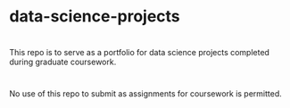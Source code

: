 # data-science-projects
#
This repo is to serve as a portfolio for data science projects completed during graduate coursework. 
#
No use of this repo to submit as assignments for coursework is permitted.
